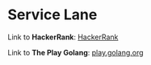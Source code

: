 # Service Lane

Link to **HackerRank**: [HackerRank](https://www.hackerrank.com/challenges/service-lane/problem)

Link to **The Play Golang**: [play.golang.org](https://play.golang.org/p/9AyLim4jmxE)